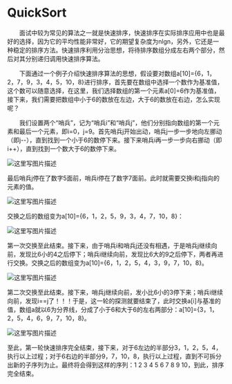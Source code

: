 # QuickSort

&emsp;&emsp;面试中较为常见的算法之一就是快速排序，快速排序在实际排序应用中也是最好的选择，因为它的平均性能非常好，它的期望复杂度为nlgn，另外，它还是一种稳定的排序方法。快速排序利用分治思想，将待排序数组分成左右两个部分，然后对其分别递归调用快速排序算法。

&emsp;&emsp;下面通过一个例子介绍快速排序算法的思想，假设要对数组a[10]={6，1，2，7，9，3，4，5，10，8}进行排序，首先要在数组中选择一个数作为基准值，这个数可以随意选择，在这里，我们选择数组的第一个元素a[0]=6作为基准值，接下来，我们需要把数组中小于6的数放在左边，大于6的数放在右边，怎么实现呢？

&emsp;&emsp;我们设置两个“哨兵”，记为“哨兵i”和“哨兵j”，他们分别指向数组的第一个元素和最后一个元素，即i=0，j=9。首先哨兵j开始出动，哨兵j一步一步地向左挪动（即j--），直到找到一个小于6的数停下来。接下来哨兵i再一步一步向右挪动（即i++），直到找到一个数大于6的数停下来。

![这里写图片描述](http://img.blog.csdn.net/20170801211223941?watermark/2/text/aHR0cDovL2Jsb2cuY3Nkbi5uZXQvc2luYXRfMjAxNzczMjc=/font/5a6L5L2T/fontsize/400/fill/I0JBQkFCMA==/dissolve/70/gravity/SouthEast)

最后哨兵j停在了数字5面前，哨兵i停在了数字7面前。此时就需要交换i和j指向的元素的值。

![这里写图片描述](http://img.blog.csdn.net/20170801211402437?watermark/2/text/aHR0cDovL2Jsb2cuY3Nkbi5uZXQvc2luYXRfMjAxNzczMjc=/font/5a6L5L2T/fontsize/400/fill/I0JBQkFCMA==/dissolve/70/gravity/SouthEast)

交换之后的数组变为a[10]={6，1，2，5，9，3，4，7，10，8}：

![这里写图片描述](http://img.blog.csdn.net/20170801211440860?watermark/2/text/aHR0cDovL2Jsb2cuY3Nkbi5uZXQvc2luYXRfMjAxNzczMjc=/font/5a6L5L2T/fontsize/400/fill/I0JBQkFCMA==/dissolve/70/gravity/SouthEast)

第一次交换至此结束。接下来，由于哨兵i和哨兵j还没有相遇，于是哨兵j继续向前，发现比6小的4之后停下；哨兵i继续向前，发现比6大的9之后停下，两者再进行交换。交换之后的数组变为a[10]={6，1，2，5，4，3，9，7，10，8}。

![这里写图片描述](http://img.blog.csdn.net/20170801212317131?watermark/2/text/aHR0cDovL2Jsb2cuY3Nkbi5uZXQvc2luYXRfMjAxNzczMjc=/font/5a6L5L2T/fontsize/400/fill/I0JBQkFCMA==/dissolve/70/gravity/SouthEast)

第二次交换至此结束。接下来，哨兵j继续向前，发小比6小的3停下来；哨兵i继续向前，发现i==j了！！！于是，这一轮的探测就要结束了，此时交换a[i]与基准的值，数组a就以6为分界线，分成了小于6和大于6的左右两部分：a[10]={3，1，2，5，4，6，9，7，10，8}。

![这里写图片描述](http://img.blog.csdn.net/20170801212706478?watermark/2/text/aHR0cDovL2Jsb2cuY3Nkbi5uZXQvc2luYXRfMjAxNzczMjc=/font/5a6L5L2T/fontsize/400/fill/I0JBQkFCMA==/dissolve/70/gravity/SouthEast)

至此，第一轮快速排序完全结束，接下来，对于6左边的半部分3，1，2，5，4，执行以上过程；对于6右边的半部分9，7，10，8，执行以上过程，直到不可拆分出新的子序列为止。最终将会得到这样的序列：1  2  3  4  5  6  7  8  9  10，到此，排序完全结束。
